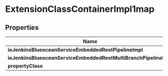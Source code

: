 
# ExtensionClassContainerImpl1map

## Properties
Name | Type | Description | Notes
------------ | ------------- | ------------- | -------------
**ioJenkinsBlueoceanServiceEmbeddedRestPipelineImpl** | [**ExtensionClassImpl**](ExtensionClassImpl.md) |  |  [optional]
**ioJenkinsBlueoceanServiceEmbeddedRestMultiBranchPipelineImpl** | [**ExtensionClassImpl**](ExtensionClassImpl.md) |  |  [optional]
**propertyClass** | **String** |  |  [optional]



